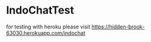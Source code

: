 # IndoChatTest
for testing with heroku please visit https://hidden-brook-63030.herokuapp.com/indochat